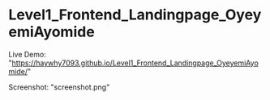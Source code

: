 # Level1_Frontend_Landingpage_OyeyemiAyomide

Live Demo: "https://haywhy7093.github.io/Level1_Frontend_Landingpage_OyeyemiAyomide/"

Screenshot: "screenshot.png"
